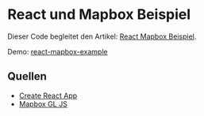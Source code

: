 # React und Mapbox Beispiel

Dieser Code begleitet den Artikel: [React Mapbox Beispiel](https://blog.astrid-guenther.de/erste-schritte-mit-mapbox-gl-in-react/).

Demo: [react-mapbox-example](https://astridx.github.io/react-mapbox-example/)

## Quellen
- [Create React App](https://github.com/facebook/create-react-app)
- [Mapbox GL JS](https://docs.mapbox.com/mapbox-gl-js/)